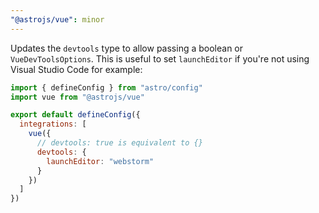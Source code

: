 ```yaml
---
"@astrojs/vue": minor
---
```


Updates the `devtools` type to allow passing a boolean or `VueDevToolsOptions`. This is useful to set `launchEditor` if you're not using Visual Studio Code for example:

```js
import { defineConfig } from "astro/config"
import vue from "@astrojs/vue"

export default defineConfig({
  integrations: [
    vue({
      // devtools: true is equivalent to {}
      devtools: {
        launchEditor: "webstorm"
      }
    })
  ]
})
```

